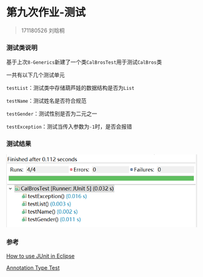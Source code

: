 # 第九次作业-测试

> 171180526 刘晗桐

### 测试类说明

基于上次`8-Generics`新建了一个类`CalBrosTest`用于测试`CalBros`类

一共有以下几个测试单元

`testList`：测试类中存储葫芦娃的数据结构是否为`List`

`testName`：测试姓名是否符合规范

`testGender`：测试性别是否为二元之一

`testException`：测试当传入参数为`-1`时，是否会报错

### 测试结果

![](test.png)

### 参考

[How to use JUnit in Eclipse](http://www.cse.chalmers.se/edu/year/2012/course/TDA566/juniteclipse.html#:~:text=In%20Eclipse%2C%20you%20create%20a,name%20of%20your%20test%20case.)

[Annotation Type Test](http://junit.sourceforge.net/javadoc/org/junit/Test.html)
